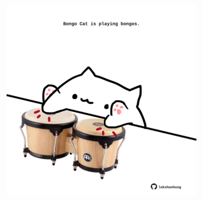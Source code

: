 <!-- built at 24/12/2022, 19:00:53 UTC -->
<p align="center">
  <img width="500" height="500" src="./ReadmeImage.svg">
</p>
